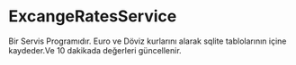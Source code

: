 # ExcangeRatesService
Bir Servis Programıdır.
Euro ve Döviz kurlarını alarak sqlite tablolarının içine kaydeder.Ve 10 dakikada değerleri güncellenir.

